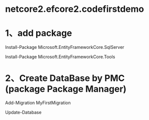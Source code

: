 # netcore2.efcore2.codefirstdemo

# 1、add package

Install-Package Microsoft.EntityFrameworkCore.SqlServer

Install-Package Microsoft.EntityFrameworkCore.Tools

# 2、Create DataBase by PMC (package Package Manager)

Add-Migration MyFirstMigration

Update-Database

